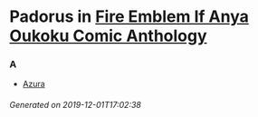 # Padorus in [Fire Emblem If Anya Oukoku Comic Anthology](https://myanimelist.net/manga/95506/Fire_Emblem_If_Anya_Oukoku_Comic_Anthology)

### A
* [Azura](https://github.com/shadow578/Project-Padoru/blob/master/table-of-contents/characters/Azura.md)

###### Generated on 2019-12-01T17:02:38
